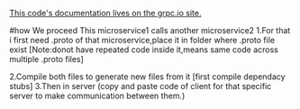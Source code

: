 [This code's documentation lives on the grpc.io site.](https://grpc.io/docs/languages/python/quickstart)

#how We proceed
This microservice1 calls another microservice2
1.For that i first need .proto of that microservice,place it in folder where .proto file exist [Note:donot have repeated code inside it,means same code across multiple .proto files]

2.Compile both files to generate new files from it [first compile dependacy stubs]
3.Then in server (copy and paste code of client for that specific server to make communication between them.)
